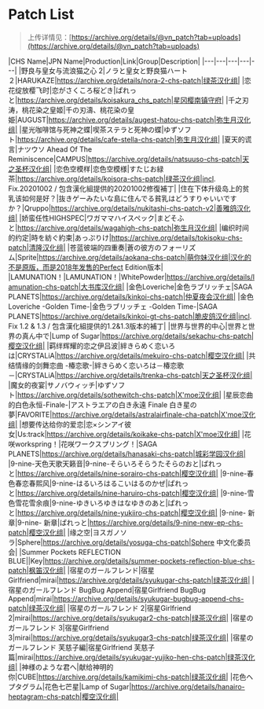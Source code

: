 # Patch List

> 上传详情见：[https://archive.org/details/@vn_patch?tab=uploads](https://archive.org/details/@vn_patch?tab=uploads)

|CHS Name|JPN Name|Production|Link|Group|Description|
|---|---|---|---|---|
|野良与皇女与流浪猫之心 2|ノラと皇女と野良猫ハート２|HARUKAZE|https://archive.org/details/nora-2-chs-patch|绿茶汉化组|
|恋花绽放樱飞时|恋がさくころ桜どき|ぱれっと|https://archive.org/details/koisakura_chs_patch|星冈樱南镇守府|
|千之刃涛，桃花染之皇姬|千の刃濤、桃花染の皇姫|AUGUST|https://archive.org/details/augest-hatou-chs-patch|弥生月汉化组|
|星光咖啡馆与死神之蝶|喫茶ステラと死神の蝶|ゆずソフト|https://archive.org/details/cafe-stella-chs-patch|弥生月汉化组|
|夏天的谎言|ナツウソ Ahead Of The Reminiscence|CAMPUS|https://archive.org/details/natsuuso-chs-patch|天之圣杯汉化组|
|恋色空模样|恋色空模様|すたじお緑茶|https://archive.org/details/koisora-chs-patch|绿茶汉化组|incl. Fix.20201002 / 包含漢化組提供的20201002修復補丁|
|住在下体升级岛上的贫乳该如何是好？|抜きゲーみたいな島に住んでる貧乳はどうすりゃいいですか？|Qruppo|https://archive.org/details/nukitashi-chs-patch-v2|善雅鸽汉化组|
|娇蛮任性HIGHSPEC|ワガママハイスペック|まどそふと|https://archive.org/details/wagahigh-chs-patch|弥生月汉化组|
|编织时间的约定|時を紡ぐ約束|あっぷりけ|https://archive.org/details/tokisoku-chs-patch|清隆汉化组|
|苍蓝彼端的四重奏|蒼の彼方のフォーリズム|Sprite|https://archive.org/details/aokana-chs-patch|萌你妹汉化组|汉化的不是原版，而是2018年发售的Perfect Edition版本|
|LAMUNATION！|LAMUNATION！|WhitePowder|https://archive.org/details/lamunation-chs-patch|大书库汉化组|
|金色Loveriche|金色ラブリッチェ|SAGA PLANETS|https://archive.org/details/kinkoi-chs-patch|仲夏夜会汉化组|
|金色Loveriche -Golden Time-|金色ラブリッチェ -Golden Time-|SAGA PLANETS|https://archive.org/details/kinkoi-gt-chs-patch|脆皮鸽汉化组|incl. Fix 1.2 & 1.3 / 包含漢化組提供的1.2&1.3版本的補丁|
|世界与世界的中心|世界と世界の真ん中で|Lump of Sugar|https://archive.org/details/sekachu-chs-patch|樱空汉化组|
|羁绊辉耀的恋之伊吕波|絆きらめく恋いろは|CRYSTALiA|https://archive.org/details/mekuiro-chs-patch|樱空汉化组|
|共结情缘的剑舞恋曲 -椿恋歌-|絆きらめく恋いろは－椿恋歌－|CRYSTALiA|https://archive.org/details/trenka-chs-patch|天之圣杯汉化组|
|魔女的夜宴|サノバウィッチ|ゆずソフト|https://archive.org/details/sothewitch-chs-patch|X'moe汉化组|
|星辰恋曲的白色永恒-Finale-|アストラエアの白き永遠 Finale 白き星の夢|FAVORITE|https://archive.org/details/astralairfinale-cha-patch|X'moe汉化组|
|想要传达给你的爱恋|恋×シンアイ彼女|Us:track|https://archive.org/details/koikake-chs-patch|X'moe汉化组|
|花咲workspring！|花咲ワークスプリング！|SAGA PLANETS|https://archive.org/details/hanasaki-chs-patch|城彩学园汉化组|
|9-nine-天色天歌天籁音|9-nine-そらいろそらうたそらのおと|ぱれっと|https://archive.org/details/nine-sorairo-chs-patch|樱空汉化组|
|9-nine-春色春恋春熙风|9-nine-はるいろはるこいはるのかぜ|ぱれっと|https://archive.org/details/nine-haruiro-chs-patch|樱空汉化组|
|9-nine-雪色雪花雪余痕|9-nine-ゆきいろゆきはなゆきのあと|ぱれっと|https://archive.org/details/nine-yukiiro-chs-patch|樱空汉化组|
|9-nine- 新章|9-nine- 新章|ぱれっと|https://archive.org/details/9-nine-new-ep-chs-patch|樱空汉化组|
|缘之空|ヨスガノソラ|Sphere|https://archive.org/details/yosuga-chs-patch|Sphere 中文化委员会|
|Summer Pockets REFLECTION BLUE||Key|https://archive.org/details/summer-pockets-reflection-blue-chs-patch|枫笛汉化组|
|宿星のガールフレンド|宿星Girlfriend|mirai|https://archive.org/details/syukugar-chs-patch|绿茶汉化组|
|宿星のガールフレンド BugBug Append|宿星Girlfriend BugBug Append|mirai|https://archive.org/details/syukugar-bugbug-append-chs-patch|绿茶汉化组|
|宿星のガールフレンド 2|宿星Girlfriend 2|mirai|https://archive.org/details/syukugar2-chs-patch|绿茶汉化组|
|宿星のガールフレンド 3|宿星Girlfriend 3|mirai|https://archive.org/details/syukugar3-chs-patch|绿茶汉化组|
|宿星のガールフレンド 芙慈子編|宿星Girlfriend 芙慈子篇|mirai|https://archive.org/details/syukugar-yujiko-hen-chs-patch|绿茶汉化组|
|神様のような君へ|献给神明的你|CUBE|https://archive.org/details/kamikimi-chs-patch|绿茶汉化组|
|花色ヘプタグラム|花色七芒星|Lamp of Sugar|https://archive.org/details/hanairo-heptagram-chs-patch|樱空汉化组|
